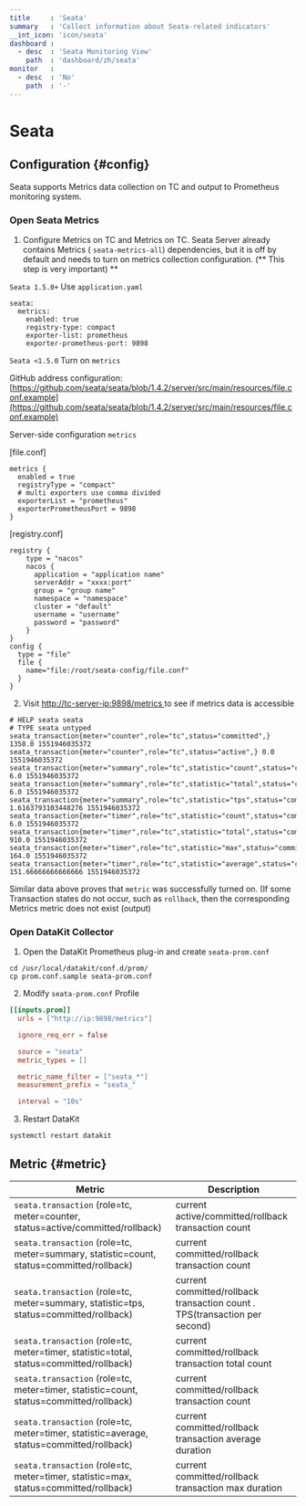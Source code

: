 ```yaml
---
title     : 'Seata'
summary   : 'Collect information about Seata-related indicators'
__int_icon: 'icon/seata'
dashboard :
  - desc  : 'Seata Monitoring View'
    path  : 'dashboard/zh/seata'
monitor   :
  - desc  : 'No'
    path  : '-'
---
```


<!-- markdownlint-disable MD025 -->
# Seata
<!-- markdownlint-enable -->

## Configuration {#config}


Seata supports Metrics data collection on TC and output to Prometheus monitoring system.

### Open Seata Metrics

1. Configure Metrics on TC and Metrics on TC. Seata Server already contains Metrics ( `seata-metrics-all`) dependencies, but it is off by default and needs to turn on metrics collection configuration. (** This step is very important) **

 `Seata 1.5.0+` Use `application.yaml`

```shell
seata:
  metrics:
    enabled: true
    registry-type: compact
    exporter-list: prometheus
    exporter-prometheus-port: 9898

```

 `Seata <1.5.0` Turn on `metrics`

GitHub address configuration: [https://github.com/seata/seata/blob/1.4.2/server/src/main/resources/file.conf.example](https://github.com/seata/seata/blob/1.4.2/server/src/main/resources/file.conf.example)

Server-side configuration `metrics`

[file.conf]

```shell
metrics {
  enabled = true
  registryType = "compact"
  # multi exporters use comma divided
  exporterList = "prometheus"
  exporterPrometheusPort = 9898
}
```

[registry.conf]

```shell
registry {
    type = "nacos"
    nacos {
      application = "application name"
      serverAddr = "xxxx:port"
      group = "group name"
      namespace = "namespace"
      cluster = "default"
      username = "username"
      password = "password"
    }
}
config {
  type = "file"
  file {
    name="file:/root/seata-config/file.conf"
  }
}
```

2. Visit [ http://tc-server-ip:9898/metrics ](http://tc-server-ip:9898/metrics) to see if metrics data is accessible

```shell
# HELP seata seata
# TYPE seata untyped
seata_transaction{meter="counter",role="tc",status="committed",} 1358.0 1551946035372
seata_transaction{meter="counter",role="tc",status="active",} 0.0 1551946035372
seata_transaction{meter="summary",role="tc",statistic="count",status="committed",} 6.0 1551946035372
seata_transaction{meter="summary",role="tc",statistic="total",status="committed",} 6.0 1551946035372
seata_transaction{meter="summary",role="tc",statistic="tps",status="committed",} 1.6163793103448276 1551946035372
seata_transaction{meter="timer",role="tc",statistic="count",status="committed",} 6.0 1551946035372
seata_transaction{meter="timer",role="tc",statistic="total",status="committed",} 910.0 1551946035372
seata_transaction{meter="timer",role="tc",statistic="max",status="committed",} 164.0 1551946035372
seata_transaction{meter="timer",role="tc",statistic="average",status="committed",} 151.66666666666666 1551946035372
```

Similar data above proves that `metric` was successfully turned on. (If some Transaction states do not occur, such as `rollback`, then the corresponding Metrics metric does not exist (output)


### Open DataKit Collector

1. Open the DataKit Prometheus plug-in and create `seata-prom.conf`

```shell
cd /usr/local/datakit/conf.d/prom/
cp prom.conf.sample seata-prom.conf
```

2. Modify `seata-prom.conf` Profile

```toml
[[inputs.prom]]
  urls = ["http://ip:9898/metrics"]

  ignore_req_err = false

  source = "seata"
  metric_types = []

  metric_name_filter = ["seata_*"]
  measurement_prefix = "seata_"

  interval = "10s"

```

3. Restart DataKit

```shell
systemctl restart datakit
```

## Metric {#metric}

| Metric | Description |
| --- | --- |
| `seata.transaction` (role=tc, meter=counter, status=active/committed/rollback)| current active/committed/rollback transaction count |
| `seata.transaction` (role=tc, meter=summary, statistic=count, status=committed/rollback)| current committed/rollback transaction count|
| `seata.transaction` (role=tc, meter=summary, statistic=tps, status=committed/rollback)| current committed/rollback transaction count . TPS(transaction per second) |
| `seata.transaction` (role=tc, meter=timer, statistic=total, status=committed/rollback)| current committed/rollback transaction total count |
| `seata.transaction` (role=tc, meter=timer, statistic=count, status=committed/rollback)| current committed/rollback transaction count |
| `seata.transaction` (role=tc, meter=timer, statistic=average, status=committed/rollback)| current committed/rollback transaction average duration |
| `seata.transaction` (role=tc, meter=timer, statistic=max, status=committed/rollback)| current committed/rollback transaction max duration |
